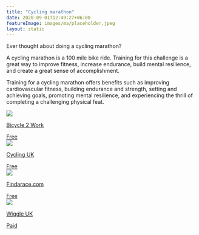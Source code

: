 ```yaml
---
title: "Cycling marathon"
date: 2020-09-01T12:49:27+06:00
featureImage: images/ma/placeholder.jpeg
layout: static
---
```


Ever thought about doing a cycling marathon?

A cycling marathon is a 100 mile bike ride. Training for this challenge is a great way to improve fitness, increase endurance, build mental resilience, and create a great sense of accomplishment.

Training for a cycling marathon offers benefits such as improving cardiovascular fitness, building endurance and strength, setting and achieving goals, promoting mental resilience, and experiencing the thrill of completing a challenging physical feat.

<a class="ma-link" href="https://bicycle2work.com/cycling-marathon-distance/"><div class="ma-card ma-card-Health"><div class="ma-icon"><img src ="/images/Icon-check - health - opacity.svg"/></div><div class="ma-name"><p>Bicycle 2 Work</p></div><div class="ma-paid-text"><span>Free</span></div></div></a><a class="ma-link" href="https://www.cyclinguk.org/cycle/training-100-mile-ride"><div class="ma-card ma-card-Health"><div class="ma-icon"><img src ="/images/Icon-check - health - opacity.svg"/></div><div class="ma-name"><p>Cycling UK</p></div><div class="ma-paid-text"><span>Free</span></div></div></a><a class="ma-link" href="https://findarace.com/cycling"><div class="ma-card ma-card-Health"><div class="ma-icon"><img src ="/images/Icon-check - health - opacity.svg"/></div><div class="ma-name"><p>Findarace.com</p></div><div class="ma-paid-text"><span>Free</span></div></div></a><a class="ma-link" href="https://www.awin1.com/cread.php?awinmid=1857&awinaffid=1198638&ued=https%3A%2F%2Fwww.wiggle.com%2F"><div class="ma-card ma-card-Health"><div class="ma-icon"><img src ="/images/Icon-pound - health - opacity.svg"/></div><div class="ma-name"><p>Wiggle UK</p></div><div class="ma-paid-text"><span>Paid</span></div></div></a>  

<br/><br/>






